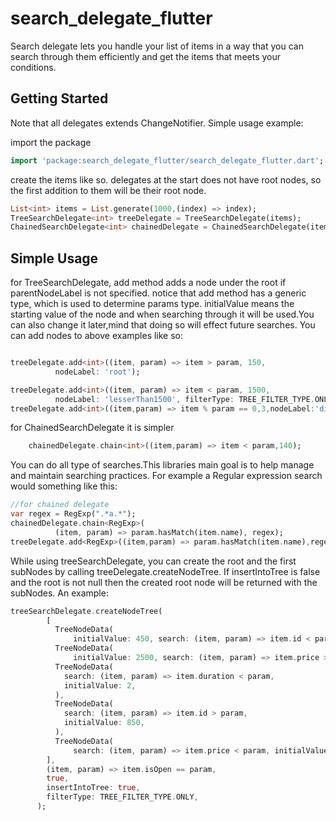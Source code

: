 # search_delegate_flutter

Search delegate lets you handle your list of items in a way that you can search through them efficiently and get the
items that meets your conditions.

## Getting Started

Note that all delegates extends ChangeNotifier.
Simple usage example:


import the package
```dart
import 'package:search_delegate_flutter/search_delegate_flutter.dart';
```

create the items like so. delegates at the start does not have root nodes, so the first addition to them will be their root node.
```dart
List<int> items = List.generate(1000,(index) => index);
TreeSearchDelegate<int> treeDelegate = TreeSearchDelegate(items);
ChainedSearchDelegate<int> chainedDelegate = ChainedSearchDelegate(items)
```


## Simple Usage

for TreeSearchDelegate, add method adds a node under the root if parentNodeLabel is not specified.
notice that add method has a generic type, which is used to determine params type. initialValue means the starting value of the node and when searching through it will be used.You can also change it later,mind that doing so will effect future searches. 
You can add nodes to above examples like so:
```dart

treeDelegate.add<int>((item, param) => item > param, 150,
          nodeLabel: 'root');

treeDelegate.add<int>((item, param) => item < param, 1500,
          nodeLabel: 'lesserThan1500', filterType: TREE_FILTER_TYPE.ONLY);
treeDelegate.add<int>((item,param) => item % param == 0,3,nodeLabel:'dividableBy3',parentNodeLabel:'lesserThan1500')

```
for ChainedSearchDelegate it is simpler

```dart
    chainedDelegate.chain<int>((item,param) => item < param,140);
```

You can do all type of searches.This libraries main goal is to help manage and maintain searching practices.
For example a Regular expression search would something like this:
```dart
//for chained delegate
var regex = RegExp(".*a.*");
chainedDelegate.chain<RegExp>(
          (item, param) => param.hasMatch(item.name), regex);
treeDelegate.add<RegExp>((item,param) => param.hasMatch(item.name),regex,nodeLabel:'matchNameRegexp')
```

While using treeSearchDelegate, you can create the root and the first subNodes by calling treeDelegate.createNodeTree.
If insertIntoTree is false and the root is not null then the created root node will be returned with the subNodes.
An example:
```dart
treeSearchDelegate.createNodeTree(
        [
          TreeNodeData(
              initialValue: 450, search: (item, param) => item.id < param),
          TreeNodeData(
              initialValue: 2500, search: (item, param) => item.price > param),
          TreeNodeData(
            search: (item, param) => item.duration < param,
            initialValue: 2,
          ),
          TreeNodeData(
            search: (item, param) => item.id > param,
            initialValue: 850,
          ),
          TreeNodeData(
              search: (item, param) => item.price < param, initialValue: 250),
        ],
        (item, param) => item.isOpen == param,
        true,
        insertIntoTree: true,
        filterType: TREE_FILTER_TYPE.ONLY,
      );

```
